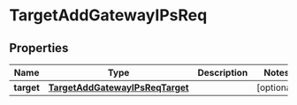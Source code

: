 # TargetAddGatewayIPsReq

## Properties
Name | Type | Description | Notes
------------ | ------------- | ------------- | -------------
**target** | [**TargetAddGatewayIPsReqTarget**](TargetAddGatewayIPsReqTarget.md) |  |  [optional]
